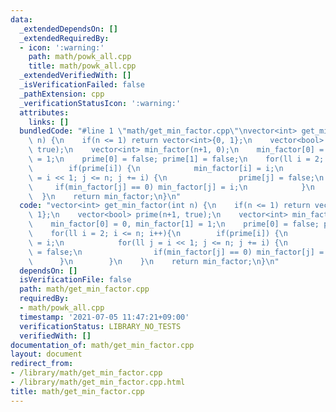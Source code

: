```yaml
---
data:
  _extendedDependsOn: []
  _extendedRequiredBy:
  - icon: ':warning:'
    path: math/powk_all.cpp
    title: math/powk_all.cpp
  _extendedVerifiedWith: []
  _isVerificationFailed: false
  _pathExtension: cpp
  _verificationStatusIcon: ':warning:'
  attributes:
    links: []
  bundledCode: "#line 1 \"math/get_min_factor.cpp\"\nvector<int> get_min_factor(int\
    \ n) {\n    if(n <= 1) return vector<int>{0, 1};\n    vector<bool> prime(n+1,\
    \ true);\n    vector<int> min_factor(n+1, 0);\n    min_factor[0] = 0, min_factor[1]\
    \ = 1;\n    prime[0] = false; prime[1] = false;\n    for(ll i = 2; i <= n; i++){\n\
    \        if(prime[i]) {\n            min_factor[i] = i;\n            for(ll j\
    \ = i << 1; j <= n; j += i) {\n                prime[j] = false;\n           \
    \     if(min_factor[j] == 0) min_factor[j] = i;\n            }\n        }\n  \
    \  }\n    return min_factor;\n}\n"
  code: "vector<int> get_min_factor(int n) {\n    if(n <= 1) return vector<int>{0,\
    \ 1};\n    vector<bool> prime(n+1, true);\n    vector<int> min_factor(n+1, 0);\n\
    \    min_factor[0] = 0, min_factor[1] = 1;\n    prime[0] = false; prime[1] = false;\n\
    \    for(ll i = 2; i <= n; i++){\n        if(prime[i]) {\n            min_factor[i]\
    \ = i;\n            for(ll j = i << 1; j <= n; j += i) {\n                prime[j]\
    \ = false;\n                if(min_factor[j] == 0) min_factor[j] = i;\n      \
    \      }\n        }\n    }\n    return min_factor;\n}\n"
  dependsOn: []
  isVerificationFile: false
  path: math/get_min_factor.cpp
  requiredBy:
  - math/powk_all.cpp
  timestamp: '2021-07-05 11:47:21+09:00'
  verificationStatus: LIBRARY_NO_TESTS
  verifiedWith: []
documentation_of: math/get_min_factor.cpp
layout: document
redirect_from:
- /library/math/get_min_factor.cpp
- /library/math/get_min_factor.cpp.html
title: math/get_min_factor.cpp
---
```

